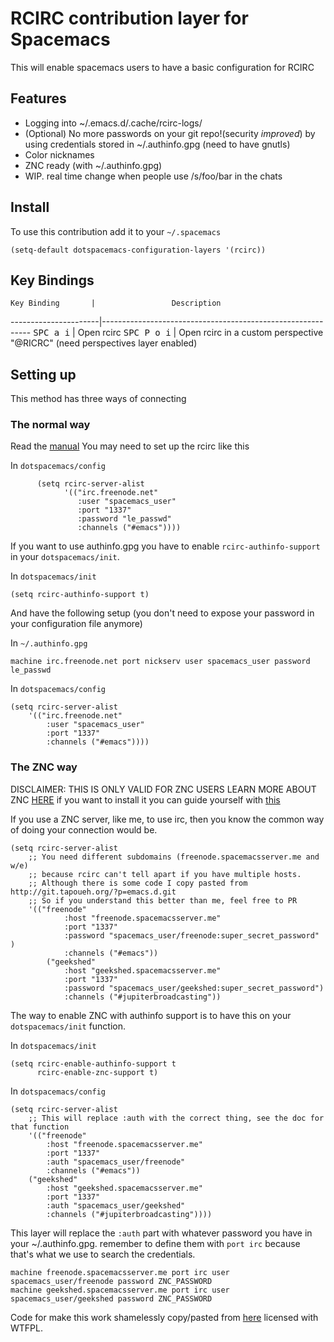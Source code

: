 # RCIRC contribution layer for Spacemacs

This will enable spacemacs users to have a basic configuration for RCIRC

## Features

* Logging into ~/.emacs.d/.cache/rcirc-logs/<channel>
* (Optional) No more passwords on your git repo!(security *improved*) by using
  credentials stored in ~/.authinfo.gpg (need to have gnutls) 
* Color nicknames
* ZNC ready (with ~/.authinfo.gpg)
* WIP. real time change when people use /s/foo/bar in the chats

## Install

To use this contribution add it to your `~/.spacemacs`

```elisp
(setq-default dotspacemacs-configuration-layers '(rcirc))
```

## Key Bindings

    Key Binding       |                 Description
----------------------|------------------------------------------------------------
<kbd>SPC a i</kbd>    | Open rcirc
<kbd>SPC P o i</kbd>  | Open rcirc in a custom perspective "@RICRC" (need perspectives layer enabled)

## Setting up

This method has three ways of connecting

### The normal way

Read the [manual](http://www.gnu.org/software/emacs/manual/html_mono/rcirc.html)
You may need to set up the rcirc like this

In `dotspacemacs/config`
```elisp
      (setq rcirc-server-alist
            '(("irc.freenode.net"
               :user "spacemacs_user"
               :port "1337"
               :password "le_passwd"
               :channels ("#emacs"))))
```

If you want to use authinfo.gpg you have to enable `rcirc-authinfo-support` in
your `dotspacemacs/init`.

In `dotspacemacs/init`
```elisp
(setq rcirc-authinfo-support t)
```

And have the following setup (you don't need to expose your password in your
configuration file anymore)

In `~/.authinfo.gpg`
```
machine irc.freenode.net port nickserv user spacemacs_user password le_passwd
```

In `dotspacemacs/config`
```elisp
(setq rcirc-server-alist
    '(("irc.freenode.net"
        :user "spacemacs_user"
        :port "1337"
        :channels ("#emacs"))))
```

### The ZNC way

DISCLAIMER: THIS IS ONLY VALID FOR ZNC USERS LEARN MORE ABOUT ZNC
[HERE](http://wiki.znc.in/ZNC) if you want to install it you can guide
yourself with
[this](https://www.digitalocean.com/community/tutorials/how-to-install-znc-an-irc-bouncer-on-an-ubuntu-vps)

If you use a ZNC server, like me, to use irc, then you know the common way of
doing your connection would be. 

```elisp
(setq rcirc-server-alist
    ;; You need different subdomains (freenode.spacemacsserver.me and w/e)
    ;; because rcirc can't tell apart if you have multiple hosts.
    ;; Although there is some code I copy pasted from http://git.tapoueh.org/?p=emacs.d.git
    ;; So if you understand this better than me, feel free to PR
    '(("freenode"
            :host "freenode.spacemacsserver.me"
            :port "1337"
            :password "spacemacs_user/freenode:super_secret_password" )
            :channels ("#emacs"))
        ("geekshed"
            :host "geekshed.spacemacsserver.me"
            :port "1337"
            :password "spacemacs_user/geekshed:super_secret_password")
            :channels ("#jupiterbroadcasting"))
```

The way to enable ZNC with authinfo support is to have this on your
`dotspacemacs/init` function.

In `dotspacemacs/init`
```elisp
(setq rcirc-enable-authinfo-support t
      rcirc-enable-znc-support t)
```

In `dotspacemacs/config`
```elisp
(setq rcirc-server-alist
    ;; This will replace :auth with the correct thing, see the doc for that function
    '(("freenode"
        :host "freenode.spacemacsserver.me"
        :port "1337"
        :auth "spacemacs_user/freenode"
        :channels ("#emacs"))
    ("geekshed"
        :host "geekshed.spacemacsserver.me"
        :port "1337"
        :auth "spacemacs_user/geekshed"
        :channels ("#jupiterbroadcasting"))))
```
This layer will replace the `:auth` part with whatever password you have in
your ~/.authinfo.gpg. remember to define them with `port irc` because that's
what we use to search the credentials.

```
machine freenode.spacemacsserver.me port irc user spacemacs_user/freenode password ZNC_PASSWORD
machine geekshed.spacemacsserver.me port irc user spacemacs_user/geekshed password ZNC_PASSWORD
```

Code for make this work shamelessly copy/pasted from
[here](http://git.tapoueh.org/?p=emacs.d.git) licensed with WTFPL.
